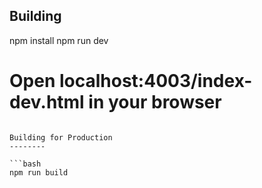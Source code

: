 
Building
--------

npm install
npm run dev
# Open localhost:4003/index-dev.html in your browser
```

Building for Production
--------

```bash
npm run build
```
